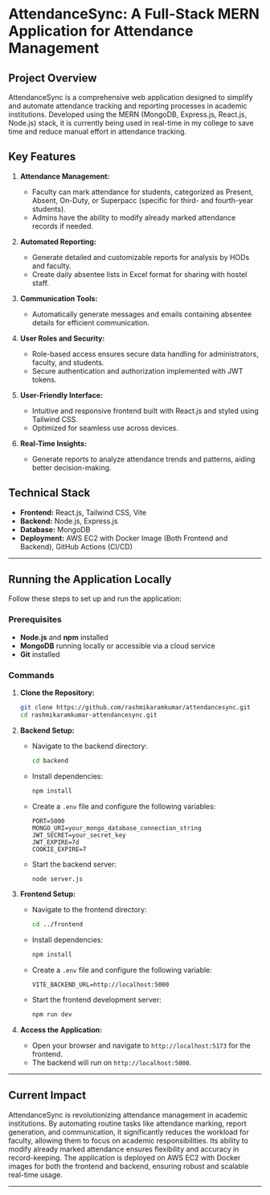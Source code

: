 # AttendanceSync: A Full-Stack MERN Application for Attendance Management

## Project Overview
AttendanceSync is a comprehensive web application designed to simplify and automate attendance tracking and reporting processes in academic institutions. Developed using the MERN (MongoDB, Express.js, React.js, Node.js) stack, it is currently being used in real-time in my college to save time and reduce manual effort in attendance tracking.

## Key Features
1. **Attendance Management:**
   - Faculty can mark attendance for students, categorized as Present, Absent, On-Duty, or Superpacc (specific for third- and fourth-year students).
   - Admins have the ability to modify already marked attendance records if needed.

2. **Automated Reporting:**
   - Generate detailed and customizable reports for analysis by HODs and faculty.
   - Create daily absentee lists in Excel format for sharing with hostel staff.

3. **Communication Tools:**
   - Automatically generate messages and emails containing absentee details for efficient communication.

4. **User Roles and Security:**
   - Role-based access ensures secure data handling for administrators, faculty, and students.
   - Secure authentication and authorization implemented with JWT tokens.

5. **User-Friendly Interface:**
   - Intuitive and responsive frontend built with React.js and styled using Tailwind CSS.
   - Optimized for seamless use across devices.

6. **Real-Time Insights:**
   - Generate reports to analyze attendance trends and patterns, aiding better decision-making.

## Technical Stack
- **Frontend:** React.js, Tailwind CSS, Vite
- **Backend:** Node.js, Express.js
- **Database:** MongoDB
- **Deployment:** AWS EC2 with Docker Image (Both Frontend and Backend), GitHub Actions (CI/CD)

---

## Running the Application Locally

Follow these steps to set up and run the application:

### Prerequisites
- **Node.js** and **npm** installed
- **MongoDB** running locally or accessible via a cloud service
- **Git** installed

### Commands

1. **Clone the Repository:**
   ```bash
   git clone https://github.com/rashmikaramkumar/attendancesync.git
   cd rashmikaramkumar-attendancesync.git
   ```

2. **Backend Setup:**
   - Navigate to the backend directory:
     ```bash
     cd backend
     ```
   - Install dependencies:
     ```bash
     npm install
     ```
   - Create a `.env` file and configure the following variables:
     ```env
     PORT=5000
     MONGO_URI=your_mongo_database_connection_string
     JWT_SECRET=your_secret_key
     JWT_EXPIRE=7d
     COOKIE_EXPIRE=7
     ```
   - Start the backend server:
     ```bash
     node server.js
     ```

3. **Frontend Setup:**
   - Navigate to the frontend directory:
     ```bash
     cd ../frontend
     ```
   - Install dependencies:
     ```bash
     npm install
     ```
   - Create a `.env` file and configure the following variable:
     ```env
     VITE_BACKEND_URL=http://localhost:5000
     ```
   - Start the frontend development server:
     ```bash
     npm run dev
     ```

4. **Access the Application:**
   - Open your browser and navigate to `http://localhost:5173` for the frontend.
   - The backend will run on `http://localhost:5000`.

---

## Current Impact
AttendanceSync is revolutionizing attendance management in academic institutions. By automating routine tasks like attendance marking, report generation, and communication, it significantly reduces the workload for faculty, allowing them to focus on academic responsibilities. Its ability to modify already marked attendance ensures flexibility and accuracy in record-keeping. The application is deployed on AWS EC2 with Docker images for both the frontend and backend, ensuring robust and scalable real-time usage.

---

